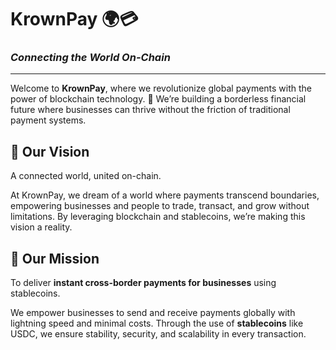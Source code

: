 # KrownPay 🌍💳  
### *Connecting the World On-Chain*  

---

Welcome to **KrownPay**, where we revolutionize global payments with the power of blockchain technology. 🚀 We’re building a borderless financial future where businesses can thrive without the friction of traditional payment systems.

## 🌟 Our Vision  
A connected world, united on-chain.  

At KrownPay, we dream of a world where payments transcend boundaries, empowering businesses and people to trade, transact, and grow without limitations. By leveraging blockchain and stablecoins, we’re making this vision a reality.

## 🎯 Our Mission  
To deliver **instant cross-border payments for businesses** using stablecoins.  

We empower businesses to send and receive payments globally with lightning speed and minimal costs. Through the use of **stablecoins** like USDC, we ensure stability, security, and scalability in every transaction.
